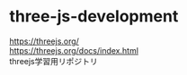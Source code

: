 # three-js-development
https://threejs.org/  
https://threejs.org/docs/index.html  
threejs学習用リポジトリ
